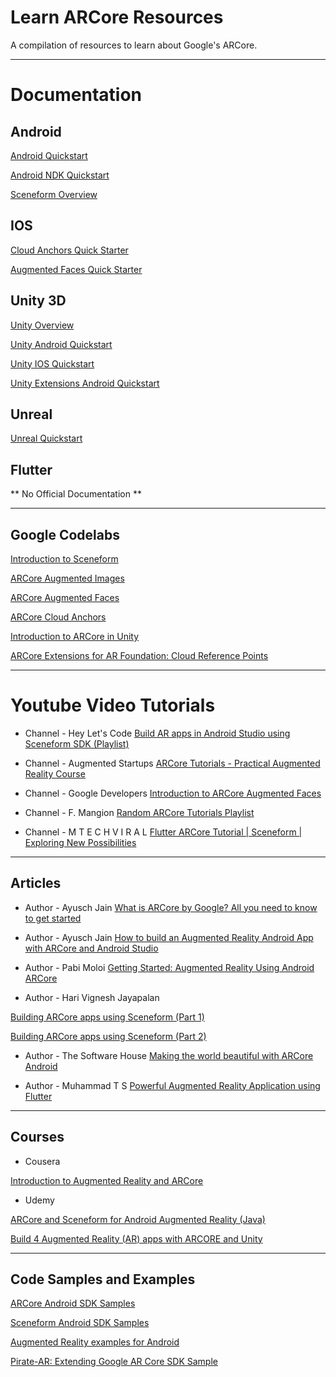 # Learn ARCore Resources
A compilation of resources to learn about Google's ARCore.

_________________________________________________________________________________

# Documentation

## Android
[Android Quickstart](https://developers.google.com/ar/develop/java/quickstart)

[Android NDK Quickstart](https://developers.google.com/ar/develop/c/quickstart)

[Sceneform Overview](https://developers.google.com/ar/develop/java/sceneform)

## IOS
[Cloud Anchors Quick Starter](https://developers.google.com/ar/develop/ios/cloud-anchors/quickstart)

[Augmented Faces Quick Starter](https://developers.google.com/ar/develop/ios/augmented-faces/quickstart)

## Unity 3D
[Unity Overview](https://developers.google.com/ar/develop/unity)

[Unity Android Quickstart](https://developers.google.com/ar/develop/unity/quickstart-android)

[Unity IOS Quickstart](https://developers.google.com/ar/develop/unity/quickstart-ios)

[Unity Extensions Android Quickstart](https://developers.google.com/ar/develop/unity/unity-arf/quickstart-android)

## Unreal
[Unreal Quickstart](https://developers.google.com/ar/develop/unreal/quickstart)

## Flutter
** No Official Documentation **

_________________________________________________________________________________

## Google Codelabs
[Introduction to Sceneform](https://codelabs.developers.google.com/codelabs/sceneform-intro/)

[ARCore Augmented Images](https://codelabs.developers.google.com/codelabs/augimg-intro/)

[ARCore Augmented Faces](https://codelabs.developers.google.com/codelabs/augmented-faces-with-sceneform/)

[ARCore Cloud Anchors](https://codelabs.developers.google.com/codelabs/arcore-cloud-anchors/)

[Introduction to ARCore in Unity](https://codelabs.developers.google.com/codelabs/arcore-intro/)

[ARCore Extensions for AR Foundation: Cloud Reference Points](https://codelabs.developers.google.com/codelabs/arcore-extensions-cloud-anchors/)

_________________________________________________________________________________

# Youtube Video Tutorials

* Channel - Hey Let's Code
[Build AR apps in Android Studio using Sceneform SDK (Playlist)](https://www.youtube.com/playlist?list=PLsOU6EOcj51cEDYpCLK_bzo4qtjOwDWfW)

* Channel - Augmented Startups
[ARCore Tutorials - Practical Augmented Reality Course](https://www.youtube.com/playlist?list=PL_Nji0JOuXg2AIB5sZSkGAKS4ZaniN-tR)

* Channel - Google Developers
[Introduction to ARCore Augmented Faces](https://www.youtube.com/playlist?list=PLOU2XLYxmsILHvpAkROp2dXz-jQi4S4_y)

* Channel - F. Mangion
[Random ARCore Tutorials Playlist](https://www.youtube.com/playlist?list=PLwIZT0rVH0ydKonNvlmZgLo9LwwIctRUX)

* Channel - M T E C H V I R A L
[Flutter ARCore Tutorial | Sceneform | Exploring New Possibilities](https://www.youtube.com/watch?v=Gf-Qu29RLUo)

_________________________________________________________________________________

## Articles
* Author - Ayusch Jain
[What is ARCore by Google? All you need to know to get started](https://medium.com/mindorks/what-is-arcore-by-all-you-need-to-know-to-get-started-b3715734cdd3)

* Author - Ayusch Jain
[How to build an Augmented Reality Android App with ARCore and Android Studio](https://www.freecodecamp.org/news/how-to-build-an-augmented-reality-android-app-with-arcore-and-android-studio-43e4676cb36f/)

* Author - Pabi Moloi
[Getting Started: Augmented Reality Using Android ARCore](https://medium.com/dvt-engineering/getting-started-augmented-reality-using-android-arcore-9c2f4c3d6528)

* Author - Hari Vignesh Jayapalan

[Building ARCore apps using Sceneform (Part 1)](https://proandroiddev.com/building-arcore-apps-using-sceneform-part-1-b9e57d1057e6)

[Building ARCore apps using Sceneform (Part 2)](https://proandroiddev.com/building-arcore-apps-using-sceneform-part-2-f18982bef2df)

* Author - The Software House
[Making the world beautiful with ARCore Android](https://hackernoon.com/making-the-world-beautiful-with-arcore-android-9ddde21f73dd)

* Author - Muhammad T S
[Powerful Augmented Reality Application using Flutter](https://nullcast.io/flutter-arcore-plugin/)


_________________________________________________________________________________

## Courses
* Cousera

[Introduction to Augmented Reality and ARCore](https://www.coursera.org/learn/ar)

* Udemy

[ARCore and Sceneform for Android Augmented Reality (Java)](https://www.udemy.com/course/arcore-and-sceneform-for-android-ar/)

[Build 4 Augmented Reality (AR) apps with ARCORE and Unity](https://www.udemy.com/course/build-augmented-reality-ar-apps-with-arcore-and-unity/)
_________________________________________________________________________________

## Code Samples and Examples

[ARCore Android SDK Samples](https://github.com/google-ar/arcore-android-sdk/tree/master/samples/)

[Sceneform Android SDK Samples](https://github.com/google-ar/sceneform-android-sdk)

[Augmented Reality examples for Android](https://github.com/JimSeker/augmentedreality)

[Pirate-AR: Extending Google AR Core SDK Sample](https://github.com/mariobodemann/pirate-ar)